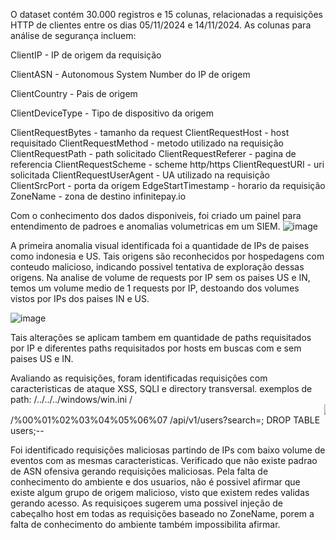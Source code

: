 O dataset contém 30.000 registros e 15 colunas, relacionadas a requisições HTTP de clientes entre os dias 05/11/2024 e 14/11/2024. As colunas para análise de segurança incluem:

ClientIP - IP de origem da requisição

ClientASN -  Autonomous System Number do IP de origem

ClientCountry - Pais de origem

ClientDeviceType - Tipo de dispositivo da origem

ClientRequestBytes - tamanho da request
ClientRequestHost - host requisitado
ClientRequestMethod - metodo utilizado na requisição
ClientRequestPath - path solicitado
ClientRequestReferer - pagina de referencia
ClientRequestScheme - scheme http/https
ClientRequestURI - uri solicitada
ClientRequestUserAgent - UA utilizado na requisição
ClientSrcPort - porta da origem
EdgeStartTimestamp - horario da requisição
ZoneName - zona de destino infinitepay.io

Com o conhecimento dos dados disponiveis, foi criado um painel para entendimento de padroes e anomalias volumetricas em um SIEM.
![image](https://github.com/user-attachments/assets/832cd6ff-05ee-42a8-9e4c-8e5f8db54de6)

A primeira anomalia visual identificada foi a quantidade de IPs de paises como indonesia e US. Tais origens são reconhecidos por hospedagens com conteudo malicioso, indicando possivel tentativa de exploração dessas origens.
Na analise de volume de requests por IP sem os paises US e IN, temos um volume medio de 1 requests por IP, destoando dos volumes vistos por IPs dos paises IN e US.

![image](https://github.com/user-attachments/assets/4c66ed80-0a2f-4163-b0b1-5252defa09f7)

Tais alterações se aplicam tambem em quantidade de paths requisitados por IP e diferentes paths requisitados por hosts em buscas com e sem paises US e IN.

Avaliando as requisições, foram identificadas requisições com caracteristicas de ataque XSS, SQLI e directory transversal.
exemplos de path:
/../../../windows/win.ini
/<marquee><img src=1 onerror=alert(1)></marquee>
/%00%01%02%03%04%05%06%07
/api/v1/users?search=; DROP TABLE users;--

Foi identificado requisições maliciosas partindo de IPs com baixo volume de eventos com as mesmas caracteristicas.
Verificado que não existe padrao de ASN ofensiva gerando requisições maliciosas.
Pela falta de conhecimento do ambiente e dos usuarios, não é possivel afirmar que existe algum grupo de origem malicioso, visto que existem redes validas gerando acesso.
As requisiçoes sugerem uma possivel injeção de cabeçalho host em todas as requisições baseado no ZoneName, porem a falta de conhecimento do ambiente também impossibilita afirmar.


